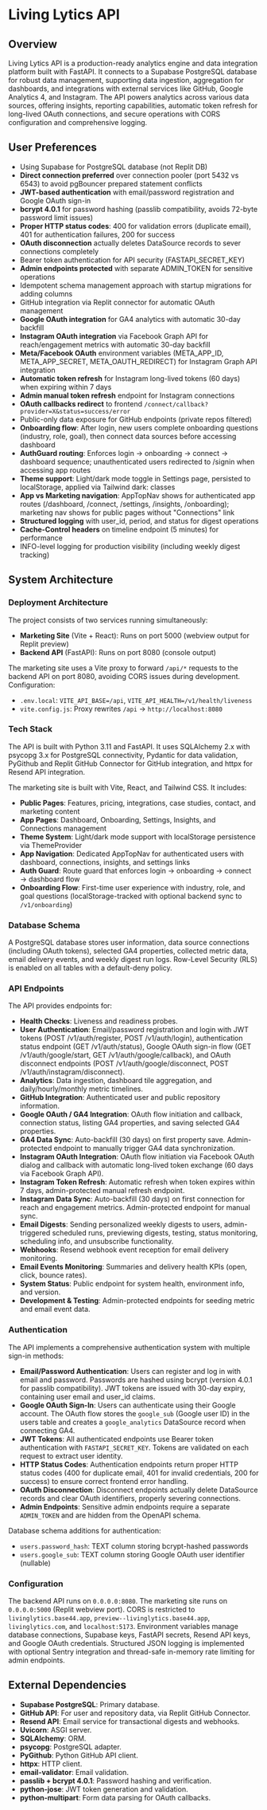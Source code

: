 # Living Lytics API

## Overview
Living Lytics API is a production-ready analytics engine and data integration platform built with FastAPI. It connects to a Supabase PostgreSQL database for robust data management, supporting data ingestion, aggregation for dashboards, and integrations with external services like GitHub, Google Analytics 4, and Instagram. The API powers analytics across various data sources, offering insights, reporting capabilities, automatic token refresh for long-lived OAuth connections, and secure operations with CORS configuration and comprehensive logging.

## User Preferences
- Using Supabase for PostgreSQL database (not Replit DB)
- **Direct connection preferred** over connection pooler (port 5432 vs 6543) to avoid pgBouncer prepared statement conflicts
- **JWT-based authentication** with email/password registration and Google OAuth sign-in
- **bcrypt 4.0.1** for password hashing (passlib compatibility, avoids 72-byte password limit issues)
- **Proper HTTP status codes**: 400 for validation errors (duplicate email), 401 for authentication failures, 200 for success
- **OAuth disconnection** actually deletes DataSource records to sever connections completely
- Bearer token authentication for API security (FASTAPI_SECRET_KEY)
- **Admin endpoints protected** with separate ADMIN_TOKEN for sensitive operations
- Idempotent schema management approach with startup migrations for adding columns
- GitHub integration via Replit connector for automatic OAuth management
- **Google OAuth integration** for GA4 analytics with automatic 30-day backfill
- **Instagram OAuth integration** via Facebook Graph API for reach/engagement metrics with automatic 30-day backfill
- **Meta/Facebook OAuth** environment variables (META_APP_ID, META_APP_SECRET, META_OAUTH_REDIRECT) for Instagram Graph API integration
- **Automatic token refresh** for Instagram long-lived tokens (60 days) when expiring within 7 days
- **Admin manual token refresh** endpoint for Instagram connections
- **OAuth callbacks redirect** to frontend `/connect/callback?provider=X&status=success/error`
- Public-only data exposure for GitHub endpoints (private repos filtered)
- **Onboarding flow**: After login, new users complete onboarding questions (industry, role, goal), then connect data sources before accessing dashboard
- **AuthGuard routing**: Enforces login → onboarding → connect → dashboard sequence; unauthenticated users redirected to /signin when accessing app routes
- **Theme support**: Light/dark mode toggle in Settings page, persisted to localStorage, applied via Tailwind dark: classes
- **App vs Marketing navigation**: AppTopNav shows for authenticated app routes (/dashboard, /connect, /settings, /insights, /onboarding); marketing nav shows for public pages without "Connections" link
- **Structured logging** with user_id, period, and status for digest operations
- **Cache-Control headers** on timeline endpoint (5 minutes) for performance
- INFO-level logging for production visibility (including weekly digest tracking)

## System Architecture

### Deployment Architecture
The project consists of two services running simultaneously:
- **Marketing Site** (Vite + React): Runs on port 5000 (webview output for Replit preview)
- **Backend API** (FastAPI): Runs on port 8080 (console output)

The marketing site uses a Vite proxy to forward `/api/*` requests to the backend API on port 8080, avoiding CORS issues during development. Configuration:
- `.env.local`: `VITE_API_BASE=/api`, `VITE_API_HEALTH=/v1/health/liveness`
- `vite.config.js`: Proxy rewrites `/api` → `http://localhost:8080`

### Tech Stack
The API is built with Python 3.11 and FastAPI. It uses SQLAlchemy 2.x with psycopg 3.x for PostgreSQL connectivity, Pydantic for data validation, PyGithub and Replit GitHub Connector for GitHub integration, and httpx for Resend API integration.

The marketing site is built with Vite, React, and Tailwind CSS. It includes:
- **Public Pages**: Features, pricing, integrations, case studies, contact, and marketing content
- **App Pages**: Dashboard, Onboarding, Settings, Insights, and Connections management
- **Theme System**: Light/dark mode support with localStorage persistence via ThemeProvider
- **App Navigation**: Dedicated AppTopNav for authenticated users with dashboard, connections, insights, and settings links
- **Auth Guard**: Route guard that enforces login → onboarding → connect → dashboard flow
- **Onboarding Flow**: First-time user experience with industry, role, and goal questions (localStorage-tracked with optional backend sync to `/v1/onboarding`)

### Database Schema
A PostgreSQL database stores user information, data source connections (including OAuth tokens), selected GA4 properties, collected metric data, email delivery events, and weekly digest run logs. Row-Level Security (RLS) is enabled on all tables with a default-deny policy.

### API Endpoints
The API provides endpoints for:
- **Health Checks**: Liveness and readiness probes.
- **User Authentication**: Email/password registration and login with JWT tokens (POST /v1/auth/register, POST /v1/auth/login), authentication status endpoint (GET /v1/auth/status), Google OAuth sign-in flow (GET /v1/auth/google/start, GET /v1/auth/google/callback), and OAuth disconnect endpoints (POST /v1/auth/google/disconnect, POST /v1/auth/instagram/disconnect).
- **Analytics**: Data ingestion, dashboard tile aggregation, and daily/hourly/monthly metric timelines.
- **GitHub Integration**: Authenticated user and public repository information.
- **Google OAuth / GA4 Integration**: OAuth flow initiation and callback, connection status, listing GA4 properties, and saving selected GA4 properties.
- **GA4 Data Sync**: Auto-backfill (30 days) on first property save. Admin-protected endpoint to manually trigger GA4 data synchronization.
- **Instagram OAuth Integration**: OAuth flow initiation via Facebook OAuth dialog and callback with automatic long-lived token exchange (60 days via Facebook Graph API).
- **Instagram Token Refresh**: Automatic refresh when token expires within 7 days, admin-protected manual refresh endpoint.
- **Instagram Data Sync**: Auto-backfill (30 days) on first connection for reach and engagement metrics. Admin-protected endpoint for manual sync.
- **Email Digests**: Sending personalized weekly digests to users, admin-triggered scheduled runs, previewing digests, testing, status monitoring, scheduling info, and unsubscribe functionality.
- **Webhooks**: Resend webhook event reception for email delivery monitoring.
- **Email Events Monitoring**: Summaries and delivery health KPIs (open, click, bounce rates).
- **System Status**: Public endpoint for system health, environment info, and version.
- **Development & Testing**: Admin-protected endpoints for seeding metric and email event data.

### Authentication
The API implements a comprehensive authentication system with multiple sign-in methods:
- **Email/Password Authentication**: Users can register and log in with email and password. Passwords are hashed using bcrypt (version 4.0.1 for passlib compatibility). JWT tokens are issued with 30-day expiry, containing user email and user_id claims.
- **Google OAuth Sign-In**: Users can authenticate using their Google account. The OAuth flow stores the `google_sub` (Google user ID) in the users table and creates a `google_analytics` DataSource record when connecting GA4.
- **JWT Tokens**: All authenticated endpoints use Bearer token authentication with `FASTAPI_SECRET_KEY`. Tokens are validated on each request to extract user identity.
- **HTTP Status Codes**: Authentication endpoints return proper HTTP status codes (400 for duplicate email, 401 for invalid credentials, 200 for success) to ensure correct frontend error handling.
- **OAuth Disconnection**: Disconnect endpoints actually delete DataSource records and clear OAuth identifiers, properly severing connections.
- **Admin Endpoints**: Sensitive admin endpoints require a separate `ADMIN_TOKEN` and are hidden from the OpenAPI schema.

Database schema additions for authentication:
- `users.password_hash`: TEXT column storing bcrypt-hashed passwords
- `users.google_sub`: TEXT column storing Google OAuth user identifier (nullable)

### Configuration
The backend API runs on `0.0.0.0:8080`. The marketing site runs on `0.0.0.0:5000` (Replit webview port). CORS is restricted to `livinglytics.base44.app`, `preview--livinglytics.base44.app`, `livinglytics.com`, and `localhost:5173`. Environment variables manage database connections, Supabase keys, FastAPI secrets, Resend API keys, and Google OAuth credentials. Structured JSON logging is implemented with optional Sentry integration and thread-safe in-memory rate limiting for admin endpoints.

## External Dependencies
- **Supabase PostgreSQL**: Primary database.
- **GitHub API**: For user and repository data, via Replit GitHub Connector.
- **Resend API**: Email service for transactional digests and webhooks.
- **Uvicorn**: ASGI server.
- **SQLAlchemy**: ORM.
- **psycopg**: PostgreSQL adapter.
- **PyGithub**: Python GitHub API client.
- **httpx**: HTTP client.
- **email-validator**: Email validation.
- **passlib + bcrypt 4.0.1**: Password hashing and verification.
- **python-jose**: JWT token generation and validation.
- **python-multipart**: Form data parsing for OAuth callbacks.